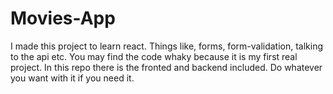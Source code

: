 # Movies-App

I made this project to learn react. Things like, forms, form-validation, talking to the api etc. You may find the code whaky because it is my first real project. In this repo there is the fronted and backend included. Do whatever you want with it if you need it.
